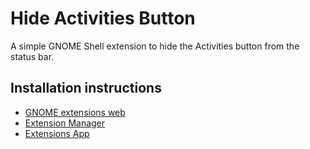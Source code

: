 # Hide Activities Button

A simple GNOME Shell extension to hide the Activities button from the status bar.

## Installation instructions

- [GNOME extensions web](https://extensions.gnome.org/extension/744/hide-activities-button/)
- [Extension Manager](https://flathub.org/apps/com.mattjakeman.ExtensionManager)
- [Extensions App](https://flathub.org/apps/org.gnome.Extensions)
